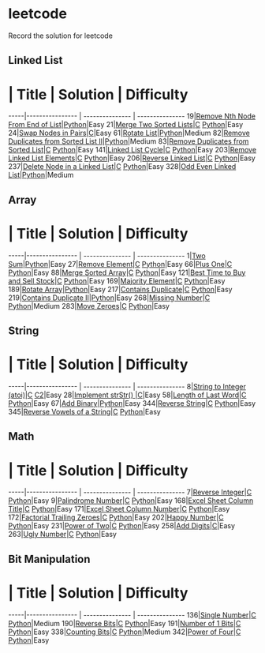 # leetcode
Record the solution for leetcode

## Linked List
 #   | Title           |  Solution       | Difficulty
-----|---------------- | --------------- | ---------------
19|[Remove Nth Node From End of List](https://leetcode.com/problems/remove-nth-node-from-end-of-list/)|[Python](./python/19_removeNthFromEnd.py)|Easy
21|[Merge Two Sorted Lists](https://leetcode.com/problems/merge-two-sorted-lists/)|[C](./C/21_mergeTwoLists.c) [Python](./python/21_mergeTwoLists.py)|Easy
24|[Swap Nodes in Pairs](https://leetcode.com/problems/swap-nodes-in-pairs/)|[C](./C/24_swapPairs.c)|Easy
61|[Rotate List](https://leetcode.com/problems/rotate-list/)|[Python](./python/61_rotateRight.py)|Medium
82|[Remove Duplicates from Sorted List II](https://leetcode.com/problems/remove-duplicates-from-sorted-list-ii/)|[Python](./python/82_deleteDuplicates2.py)|Medium
83|[Remove Duplicates from Sorted List](https://leetcode.com/problems/remove-duplicates-from-sorted-list/)|[C](./C/83_deleteDuplicates.c) [Python](./python/83_deleteDuplicates.py)|Easy
141|[Linked List Cycle](https://leetcode.com/problems/linked-list-cycle/)|[C](./C/141_hasCycle.c) [Python](./python/141_hasCycle.py)|Easy
203|[Remove Linked List Elements](https://leetcode.com/problems/remove-linked-list-elements/)|[C](./C/203_removeElements.c) [Python](./python/203_removeElements.py)|Easy
206|[Reverse Linked List](https://leetcode.com/problems/reverse-linked-list/)|[C](./C/206_reverseList.c) [Python](./python/206_reverseList.py)|Easy
237|[Delete Node in a Linked List](https://leetcode.com/problems/delete-node-in-a-linked-list/)|[C](./C/237_deleteNode.c) [Python](./python/237_deleteNode.py)|Easy
328|[Odd Even Linked List](https://leetcode.com/problems/odd-even-linked-list/)|[Python](./python/328_oddEvenList.py)|Medium


## Array
 #   | Title           |  Solution       | Difficulty
-----|---------------- | --------------- | ---------------
1|[Two Sum](https://leetcode.com/problems/two-sum/)|[Python](./python/1_twoSum.py)|Easy
27|[Remove Element](https://leetcode.com/problems/remove-element/)|[C](./C/27_removeElement.c) [Python](./python/27_removeElement.py)|Easy
66|[Plus One](https://leetcode.com/problems/plus-one/)|[C](./C/66_plusOne.c) [Python](./python/66_plusOne.py)|Easy
88|[Merge Sorted Array](https://leetcode.com/problems/merge-sorted-array/)|[C](./C/88_merge.c) [Python](./python/88_merge.py)|Easy
121|[Best Time to Buy and Sell Stock](https://leetcode.com/problems/best-time-to-buy-and-sell-stock/)|[C](./C/121_maxProfit.c) [Python](./python/121_maxProfit.py)|Easy
169|[Majority Element](https://leetcode.com/problems/majority-element/)|[C](./C/169_majorityElement.c) [Python](./python/169_majorityElement.py)|Easy
189|[Rotate Array](https://leetcode.com/problems/rotate-array/)|[Python](./python/189_rotate.py)|Easy
217|[Contains Duplicate](https://leetcode.com/problems/contains-duplicate/)|[C](./C/217_containsDuplicate.c) [Python](./python/217_containsDuplicate.py)|Easy
219|[Contains Duplicate II](https://leetcode.com/problems/contains-duplicate-ii/)|[Python](./python/219_containsNearbyDuplicate.py)|Easy
268|[Missing Number](https://leetcode.com/problems/missing-number/)|[C](./C/268_missingNumber.c) [Python](./python/268_missingNumber.py)|Medium
283|[Move Zeroes](https://leetcode.com/problems/move-zeroes/)|[C](./C/283_moveZeroes.c) [Python](./python/283_moveZeroes.py)|Easy


## String
 #   | Title           |  Solution       | Difficulty
-----|---------------- | --------------- | ---------------
8|[String to Integer (atoi)](https://leetcode.com/problems/string-to-integer-atoi/)|[C](./C/8_myAtoi.c) [C2](./C/8_myAtoi2.c)|Easy
28|[Implement strStr() ](https://leetcode.com/problems/implement-strstr/)|[C](./C/28_strStr.c)|Easy
58|[Length of Last Word](https://leetcode.com/problems/length-of-last-word/)|[C](./C/58_lengthOfLastWord.c) [Python](./python/58_lengthOfLastWord.py)|Easy
67|[Add Binary](https://leetcode.com/problems/add-binary/)|[Python](./python/67_addBinary.py)|Easy
344|[Reverse String](https://leetcode.com/problems/reverse-string/)|[C](./C/344_reverseString.c) [Python](./python/344_reverseString.py)|Easy
345|[Reverse Vowels of a String](https://leetcode.com/problems/reverse-vowels-of-a-string/)|[C](./C/345_reverseVowels.c) [Python](./python/345_reverseVowels.py)|Easy




## Math
 #   | Title           |  Solution       | Difficulty
-----|---------------- | --------------- | ---------------
7|[Reverse Integer](https://leetcode.com/problems/reverse-integer/)|[C](./C/7_reverse.c) [Python](./python/7_reverse.py)|Easy
9|[Palindrome Number](https://leetcode.com/problems/palindrome-number/)|[C](./C/9_isPalindrome.c) [Python](./python/9_isPalindrome.py)|Easy
168|[Excel Sheet Column Title](https://leetcode.com/problems/excel-sheet-column-title/)|[C](./C/168_convertToTitle.c) [Python](./python/168_convertToTitle.py)|Easy
171|[Excel Sheet Column Number](https://leetcode.com/problems/excel-sheet-column-number/)|[C](./C/171_titleToNumber.c) [Python](./python/171_titleToNumber.py)|Easy
172|[Factorial Trailing Zeroes](https://leetcode.com/problems/factorial-trailing-zeroes/)|[C](./C/172_trailingZeroes.c) [Python](./python/172_trailingZeroes.py)|Easy
202|[Happy Number](https://leetcode.com/problems/happy-number/)|[C](./C/202_isHappy.c) [Python](./python/202_isHappy.py)|Easy
231|[Power of Two](https://leetcode.com/problems/power-of-two/)|[C](./C/231_isPowerOfTwo.c) [Python](./python/231_isPowerOfTwo.py)|Easy
258|[Add Digits](https://leetcode.com/problems/add-digits/)|[C](./C/258_addDigits.c)|Easy
263|[Ugly Number](https://leetcode.com/problems/ugly-number/)|[C](./C/263_isUgly.c) [Python](./python/263_isUgly.py)|Easy


## Bit Manipulation
 #   | Title           |  Solution       | Difficulty
-----|---------------- | --------------- | ---------------
136|[Single Number](https://leetcode.com/problems/single-number/)|[C](./C/136_singleNumber.c) [Python](./python/136_singleNumber.py)|Medium
190|[Reverse Bits](https://leetcode.com/problems/reverse-bits/)|[C](./C/190_reverseBits.c) [Python](./python/190_reverseBits.py)|Easy
191|[Number of 1 Bits](https://leetcode.com/problems/number-of-1-bits/)|[C](./C/191_hammingWeight.c) [Python](./python/191_hammingWeight.py)|Easy
338|[Counting Bits](https://leetcode.com/problems/counting-bits/)|[C](./C/338_countBits.c) [Python](./python/338_countBits.py)|Medium
342|[Power of Four](https://leetcode.com/problems/power-of-four/)|[C](./C/342_isPowerOfFour.c) [Python](./python/342_isPowerOfFour.py)|Easy

